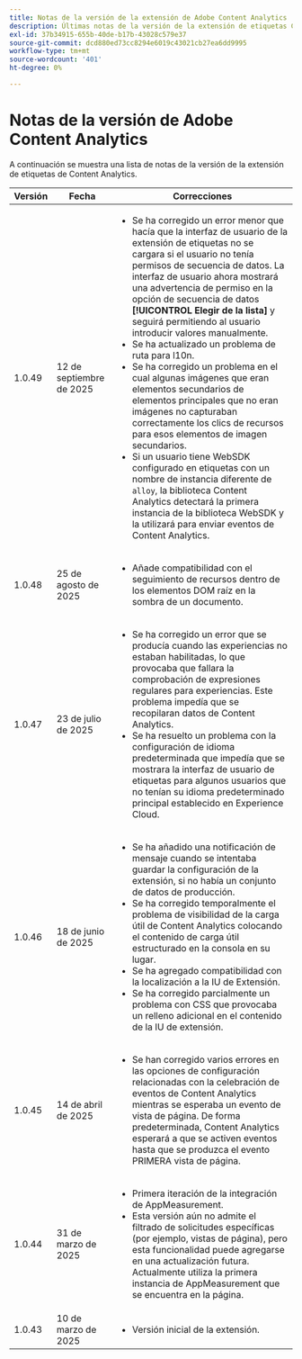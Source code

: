 ```yaml
---
title: Notas de la versión de la extensión de Adobe Content Analytics
description: Últimas notas de la versión de la extensión de etiquetas Content Analytics en Adobe Experience Platform.
exl-id: 37b34915-655b-40de-b17b-43028c579e37
source-git-commit: dcd880ed73cc8294e6019c43021cb27ea6dd9995
workflow-type: tm+mt
source-wordcount: '401'
ht-degree: 0%

---
```


# Notas de la versión de Adobe Content Analytics

A continuación se muestra una lista de notas de la versión de la extensión de etiquetas de Content Analytics.

| Versión | Fecha | Correcciones |
|---|---|---|
| 1.0.49 | 12 de septiembre de 2025 | <ul><li>Se ha corregido un error menor que hacía que la interfaz de usuario de la extensión de etiquetas no se cargara si el usuario no tenía permisos de secuencia de datos. La interfaz de usuario ahora mostrará una advertencia de permiso en la opción de secuencia de datos **[!UICONTROL Elegir de la lista]** y seguirá permitiendo al usuario introducir valores manualmente.</li><li>Se ha actualizado un problema de ruta para l10n.</li><li>Se ha corregido un problema en el cual algunas imágenes que eran elementos secundarios de elementos principales que no eran imágenes no capturaban correctamente los clics de recursos para esos elementos de imagen secundarios.</li><li>Si un usuario tiene WebSDK configurado en etiquetas con un nombre de instancia diferente de `alloy`, la biblioteca Content Analytics detectará la primera instancia de la biblioteca WebSDK y la utilizará para enviar eventos de Content Analytics.</li></ul> |
| 1.0.48 | 25 de agosto de 2025 | <ul><li>Añade compatibilidad con el seguimiento de recursos dentro de los elementos DOM raíz en la sombra de un documento.</li></ul> |
| 1.0.47 | 23 de julio de 2025 | <ul><li>Se ha corregido un error que se producía cuando las experiencias no estaban habilitadas, lo que provocaba que fallara la comprobación de expresiones regulares para experiencias. Este problema impedía que se recopilaran datos de Content Analytics.</li><li>Se ha resuelto un problema con la configuración de idioma predeterminada que impedía que se mostrara la interfaz de usuario de etiquetas para algunos usuarios que no tenían su idioma predeterminado principal establecido en Experience Cloud.</li></ul> |
| 1.0.46 | 18 de junio de 2025 | <ul><li>Se ha añadido una notificación de mensaje cuando se intentaba guardar la configuración de la extensión, si no había un conjunto de datos de producción.</li><li>Se ha corregido temporalmente el problema de visibilidad de la carga útil de Content Analytics colocando el contenido de carga útil estructurado en la consola en su lugar.</li><li>Se ha agregado compatibilidad con la localización a la IU de Extensión.</li><li>Se ha corregido parcialmente un problema con CSS que provocaba un relleno adicional en el contenido de la IU de extensión.</li></ul> |
| 1.0.45 | 14 de abril de 2025 | <ul><li>Se han corregido varios errores en las opciones de configuración relacionadas con la celebración de eventos de Content Analytics mientras se esperaba un evento de vista de página. De forma predeterminada, Content Analytics esperará a que se activen eventos hasta que se produzca el evento PRIMERA vista de página.</li></ul> |
| 1.0.44 | 31 de marzo de 2025 | <ul><li>Primera iteración de la integración de AppMeasurement.</li><li>Esta versión aún no admite el filtrado de solicitudes específicas (por ejemplo, vistas de página), pero esta funcionalidad puede agregarse en una actualización futura. Actualmente utiliza la primera instancia de AppMeasurement que se encuentra en la página.</li></ul> |
| 1.0.43 | 10 de marzo de 2025 | <ul><li>Versión inicial de la extensión.</li></ul> |

